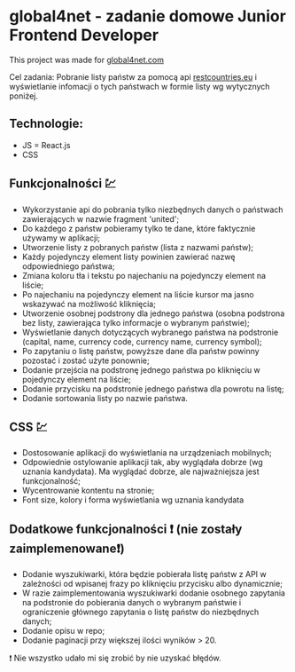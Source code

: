 # global4net - zadanie domowe Junior Frontend Developer

This project was made for [global4net.com](https://global4net.com)

Cel zadania: Pobranie listy państw za pomocą api [restcountries.eu](https://restcountries.eu) i wyświetlanie infomacji o tych państwach w formie listy wg wytycznych poniżej.

## Technologie:

- JS = React.js
- CSS


## Funkcjonalności :chart:

- Wykorzystanie api do pobrania tylko niezbędnych danych o państwach zawierających w nazwie fragment 'united';
- Do każdego z państw pobieramy tylko te dane, które faktycznie używamy w aplikacji;
- Utworzenie listy z pobranych państw (lista z nazwami państw);
- Każdy pojedynczy element listy powinien zawierać nazwę odpowiedniego państwa;
- Zmiana koloru tła i tekstu po najechaniu na pojedynczy element na liście;
- Po najechaniu na pojedynczy element na liście kursor ma jasno wskazywać na możliwość kliknięcia;
- Utworzenie osobnej podstrony dla jednego państwa (osobna podstrona bez listy, zawierająca tylko informacje o wybranym państwie);
- Wyświetlanie danych dotyczących wybranego państwa na podstronie (capital, name, currency code, currency name, currency symbol);
- Po zapytaniu o listę państw, powyższe dane dla państw powinny pozostać i zostać użyte ponownie;
- Dodanie przejścia na podstronę jednego państwa po kliknięciu w pojedynczy element na liście;
- Dodanie przycisku na podstronie jednego państwa dla powrotu na listę;
- Dodanie sortowania listy po nazwie państwa.

## CSS :chart:

- Dostosowanie aplikacji do wyświetlania na urządzeniach mobilnych;
- Odpowiednie ostylowanie aplikacji tak, aby wyglądała dobrze (wg uznania kandydata). Ma wyglądać dobrze, ale najważniejsza jest funkcjonalność;
- Wycentrowanie kontentu na stronie;
- Font size, kolory i forma wyświetlania wg uznania kandydata

## Dodatkowe funkcjonalności :exclamation: (nie zostały zaimplemenowane:exclamation:) 
- Dodanie wyszukiwarki, która będzie pobierała listę państw z API w zależności od wpisanej frazy po kliknięciu przycisku albo dynamicznie;
- W razie zaimplementowania wyszukiwarki dodanie osobnego zapytania na podstronie do pobierania danych o wybranym państwie i ograniczenie głównego zapytania o listę państw do niezbędnych danych;
- Dodanie opisu w repo;
- Dodanie paginacji przy większej ilości wyników > 20.

:exclamation: Nie wszystko udało mi się zrobić by nie uzyskać błędów.

